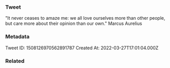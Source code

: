 ### Tweet
"It never ceases to amaze me: we all love ourselves more than other people, but care more about their opinion than our own." Marcus Aurelius

### Metadata
Tweet ID: 1508126970562891787
Created At: 2022-03-27T17:01:04.000Z

### Related

